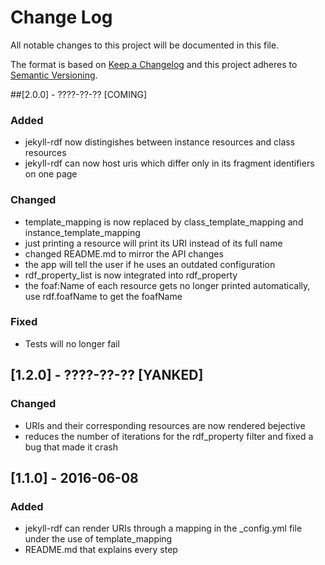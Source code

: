 # Change Log
All notable changes to this project will be documented in this file.

The format is based on [Keep a Changelog](http://keepachangelog.com/) 
and this project adheres to [Semantic Versioning](http://semver.org/).

##[2.0.0] - ????-??-?? [COMING]
### Added
- jekyll-rdf now distingishes between instance resources and class resources
- jekyll-rdf can now host uris which differ only in its fragment identifiers on one page

### Changed
- template_mapping is now replaced by class_template_mapping and instance_template_mapping
- just printing a resource will print its URI instead of its full name
- changed README.md to mirror the API changes
- the app will tell the user if he uses an outdated configuration 
- rdf_property_list is now integrated into rdf_property
- the foaf:Name of each resource gets no longer printed automatically, use rdf.foafName to get the foafName

### Fixed
- Tests will no longer fail 

## [1.2.0] - ????-??-?? [YANKED]
### Changed
- URIs and their corresponding resources are now rendered bejective
- reduces the number of iterations for the rdf_property filter and fixed a bug that made it crash

## [1.1.0] - 2016-06-08
### Added
- jekyll-rdf can render URIs through a mapping in the _config.yml file under the use of template_mapping
- README.md that explains every step

